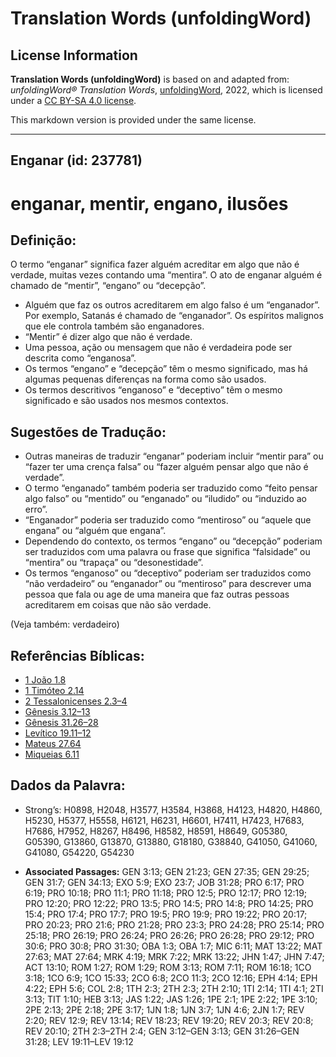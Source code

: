 # Translation Words (unfoldingWord)

## License Information

**Translation Words (unfoldingWord)** is based on and adapted from: _unfoldingWord® Translation Words_, [unfoldingWord](https://unfoldingword.org/utw), 2022, which is licensed under a [CC BY-SA 4.0 license](https://creativecommons.org/licenses/by-sa/4.0/legalcode.en).

This markdown version is provided under the same license.



--------------------------------

## Enganar (id: 237781)

enganar, mentir, engano, ilusões
================================

Definição:
----------

O termo “enganar” significa fazer alguém acreditar em algo que não é verdade, muitas vezes contando uma “mentira”. O ato de enganar alguém é chamado de “mentir”, “engano” ou “decepção”.

* Alguém que faz os outros acreditarem em algo falso é um “enganador”. Por exemplo, Satanás é chamado de “enganador”. Os espíritos malignos que ele controla também são enganadores.
* “Mentir” é dizer algo que não é verdade.
* Uma pessoa, ação ou mensagem que não é verdadeira pode ser descrita como “enganosa”.
* Os termos “engano” e “decepção” têm o mesmo significado, mas há algumas pequenas diferenças na forma como são usados.
* Os termos descritivos “enganoso” e “deceptivo” têm o mesmo significado e são usados nos mesmos contextos.

Sugestões de Tradução:
----------------------

* Outras maneiras de traduzir “enganar” poderiam incluir “mentir para” ou “fazer ter uma crença falsa” ou “fazer alguém pensar algo que não é verdade”.
* O termo “enganado” também poderia ser traduzido como “feito pensar algo falso” ou “mentido” ou “enganado” ou “iludido” ou “induzido ao erro”.
* “Enganador” poderia ser traduzido como “mentiroso” ou “aquele que engana” ou “alguém que engana”.
* Dependendo do contexto, os termos “engano” ou “decepção” poderiam ser traduzidos com uma palavra ou frase que significa “falsidade” ou “mentira” ou “trapaça” ou “desonestidade”.
* Os termos “enganoso” ou “deceptivo” poderiam ser traduzidos como “não verdadeiro” ou “enganador” ou “mentiroso” para descrever uma pessoa que fala ou age de uma maneira que faz outras pessoas acreditarem em coisas que não são verdade.

(Veja também: verdadeiro)

Referências Bíblicas:
---------------------

* [1 João 1\.8](https://ref.ly/1John1:8)
* [1 Timóteo 2\.14](https://ref.ly/1Tim2:14)
* [2 Tessalonicenses 2\.3–4](https://ref.ly/2Thess2:3-2Thess2:4)
* [Gênesis 3\.12–13](https://ref.ly/Gen3:12-Gen3:13)
* [Gênesis 31\.26–28](https://ref.ly/Gen31:26-Gen31:28)
* [Levítico 19\.11–12](https://ref.ly/Lev19:11-Lev19:12)
* [Mateus 27\.64](https://ref.ly/Matt27:64)
* [Miqueias 6\.11](https://ref.ly/Mic6:11)

Dados da Palavra:
-----------------

* Strong’s: H0898, H2048, H3577, H3584, H3868, H4123, H4820, H4860, H5230, H5377, H5558, H6121, H6231, H6601, H7411, H7423, H7683, H7686, H7952, H8267, H8496, H8582, H8591, H8649, G05380, G05390, G13860, G13870, G13880, G18180, G38840, G41050, G41060, G41080, G54220, G54230

* **Associated Passages:** GEN 3:13; GEN 21:23; GEN 27:35; GEN 29:25; GEN 31:7; GEN 34:13; EXO 5:9; EXO 23:7; JOB 31:28; PRO 6:17; PRO 6:19; PRO 10:18; PRO 11:1; PRO 11:18; PRO 12:5; PRO 12:17; PRO 12:19; PRO 12:20; PRO 12:22; PRO 13:5; PRO 14:5; PRO 14:8; PRO 14:25; PRO 15:4; PRO 17:4; PRO 17:7; PRO 19:5; PRO 19:9; PRO 19:22; PRO 20:17; PRO 20:23; PRO 21:6; PRO 21:28; PRO 23:3; PRO 24:28; PRO 25:14; PRO 25:18; PRO 26:19; PRO 26:24; PRO 26:26; PRO 26:28; PRO 29:12; PRO 30:6; PRO 30:8; PRO 31:30; OBA 1:3; OBA 1:7; MIC 6:11; MAT 13:22; MAT 27:63; MAT 27:64; MRK 4:19; MRK 7:22; MRK 13:22; JHN 1:47; JHN 7:47; ACT 13:10; ROM 1:27; ROM 1:29; ROM 3:13; ROM 7:11; ROM 16:18; 1CO 3:18; 1CO 6:9; 1CO 15:33; 2CO 6:8; 2CO 11:3; 2CO 12:16; EPH 4:14; EPH 4:22; EPH 5:6; COL 2:8; 1TH 2:3; 2TH 2:3; 2TH 2:10; 1TI 2:14; 1TI 4:1; 2TI 3:13; TIT 1:10; HEB 3:13; JAS 1:22; JAS 1:26; 1PE 2:1; 1PE 2:22; 1PE 3:10; 2PE 2:13; 2PE 2:18; 2PE 3:17; 1JN 1:8; 1JN 3:7; 1JN 4:6; 2JN 1:7; REV 2:20; REV 12:9; REV 13:14; REV 18:23; REV 19:20; REV 20:3; REV 20:8; REV 20:10; 2TH 2:3–2TH 2:4; GEN 3:12–GEN 3:13; GEN 31:26–GEN 31:28; LEV 19:11–LEV 19:12

